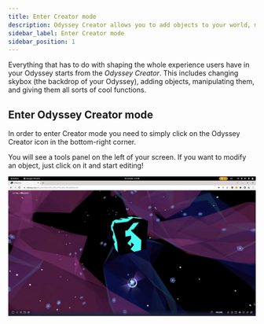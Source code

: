 ```yaml
---
title: Enter Creator mode
description: Odyssey Creator allows you to add objects to your world, modify them, assign them functions, change skybox, and personalise the whole Odyssey experience for your users. These tutorials show you how to get the best out of it. 
sidebar_label: Enter Creator mode
sidebar_position: 1
---
```


Everything that has to do with shaping the whole experience users have in your Odyssey starts from the *Odyssey Creator*. This includes changing skybox (the backdrop of your Odyssey), adding objects, manipulating them, and giving them all sorts of cool functions. 

## Enter Odyssey Creator mode

In order to enter Creator mode you need to simply click on the Odyssey Creator icon in the bottom-right corner.

You will see a tools panel on the left of your screen. If you want to modify an object, just click on it and start editing!

![Gif showing how to enter creator mode](img/enter-creator-mode.gif)